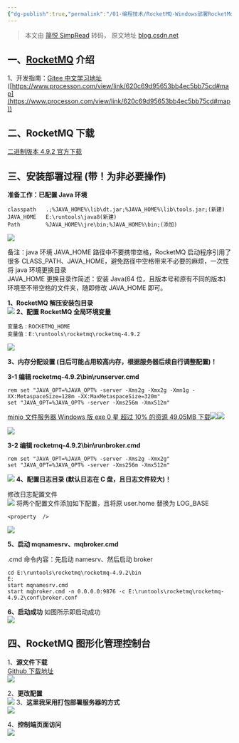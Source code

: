 ```yaml
---
{"dg-publish":true,"permalink":"/01-编程技术/RocketMQ-Windows部署RocketMq/","dgPassFrontmatter":true,"created":"2023-10-27T09:00:35.250+08:00","updated":"2023-11-09T17:11:34.000+08:00"}
---
```


> 本文由 [简悦 SimpRead](http://ksria.com/simpread/) 转码， 原文地址 [blog.csdn.net](https://blog.csdn.net/qq_45872465/article/details/122961677?spm=1001.2014.3001.5502)



## 一、[RocketMQ](https://so.csdn.net/so/search?q=RocketMQ&spm=1001.2101.3001.7020) 介绍

1、开发指南：[Gitee 中文学习地址](https://gitee.com/apache/rocketmq/tree/master/docs/cn#/apache/rocketmq/blob/master/docs/cn/best_practice.md) ([https://www.processon.com/view/link/620c69d95653bb4ec5bb75cd#map](https://www.processon.com/view/link/620c69d95653bb4ec5bb75cd#map))


## 二、RocketMQ 下载

[二进制版本 4.9.2 官方下载](https://www.apache.org/dyn/closer.cgi?path=rocketmq/4.9.2/rocketmq-all-4.9.2-bin-release.zip)


## 三、安装部署过程 (带！为非必要操作)

**准备工作：已配置 Java 环境**

```
classpath	.;%JAVA_HOME%\lib\dt.jar;%JAVA_HOME%\lib\tools.jar;(新建)
JAVA_HOME	E:\runtools\java8(新建)
Path		%JAVA_HOME%\jre\bin;%JAVA_HOME%\bin;(添加)
```

![](https://img-blog.csdnimg.cn/f8e215d0421b4bf180eed95054c5365f.png?x-oss-process=image/watermark,type_d3F5LXplbmhlaQ,shadow_50,text_Q1NETiBA5a2m5LiN5Lya55qE5bCP5YWt5a2Q,size_11,color_FFFFFF,t_70,g_se,x_16#crop=0&crop=0&crop=1&crop=1&id=PBCrt&originHeight=531&originWidth=455&originalType=binary&ratio=1&rotation=0&showTitle=false&status=done&style=none&title=)

备注：java 环境 JAVA_HOME 路径中不要携带空格，RocketMQ 启动程序引用了很多 CLASS_PATH、JAVA_HOME，避免路径中空格带来不必要的麻烦，一次性将 java 环境更换目录<br />JAVA_HOME 更换目录作简述：安装 Java(64 位，且版本号和原有不同的版本) 环境至不带空格的文件夹，随即修改 JAVA_HOME 即可。

**1、RocketMQ 解压安装包目录**  
![](https://img-blog.csdnimg.cn/5a97042affa84fd09561864b9827d120.png?x-oss-process=image/watermark,type_d3F5LXplbmhlaQ,shadow_50,text_Q1NETiBA5a2m5LiN5Lya55qE5bCP5YWt5a2Q,size_14,color_FFFFFF,t_70,g_se,x_16#crop=0&crop=0&crop=1&crop=1&id=d9Byr&originHeight=294&originWidth=576&originalType=binary&ratio=1&rotation=0&showTitle=false&status=done&style=none&title=)
**2、配置 RocketMQ 全局环境变量**

```
变量名：ROCKETMQ_HOME
变量值：E:\runtools\rocketmq\rocketmq-4.9.2
```

![](https://img-blog.csdnimg.cn/5ca4908c571944abb1fb974ed88f9a99.png?x-oss-process=image/watermark,type_d3F5LXplbmhlaQ,shadow_50,text_Q1NETiBA5a2m5LiN5Lya55qE5bCP5YWt5a2Q,size_20,color_FFFFFF,t_70,g_se,x_16#crop=0&crop=0&crop=1&crop=1&id=U8kdY&originHeight=671&originWidth=1380&originalType=binary&ratio=1&rotation=0&showTitle=false&status=done&style=none&title=)

**3、内存分配设置 (日后可能占用较高内存，根据服务器后续自行调整配置)！**

**3-1 编辑 rocketmq-4.9.2\bin\runserver.cmd**

```
rem set "JAVA_OPT=%JAVA_OPT% -server -Xms2g -Xmx2g -Xmn1g -XX:MetaspaceSize=128m -XX:MaxMetaspaceSize=320m"
set "JAVA_OPT=%JAVA_OPT% -server -Xms256m -Xmx512m"
```

[minio 文件服务器 Windows 版 exe  0 星 超过 10% 的资源 49.05MB  下载](https://download.csdn.net/download/kaka_qwerty/12832725)![](https://csdnimg.cn/release/blogv2/dist/components/img/star.png#crop=0&crop=0&crop=1&crop=1&id=XDoLY&originHeight=26&originWidth=26&originalType=binary&ratio=1&rotation=0&showTitle=false&status=done&style=none&title=)![](https://csdnimg.cn/release/blogv2/dist/components/img/arrowDownWhite.png#crop=0&crop=0&crop=1&crop=1&id=fijTi&originHeight=32&originWidth=32&originalType=binary&ratio=1&rotation=0&showTitle=false&status=done&style=none&title=)

![](https://img-blog.csdnimg.cn/3684935a3c3943cb85106db2f92d0f87.png?x-oss-process=image/watermark,type_d3F5LXplbmhlaQ,shadow_50,text_Q1NETiBA5a2m5LiN5Lya55qE5bCP5YWt5a2Q,size_20,color_FFFFFF,t_70,g_se,x_16#crop=0&crop=0&crop=1&crop=1&id=Lj3Dk&originHeight=619&originWidth=1642&originalType=binary&ratio=1&rotation=0&showTitle=false&status=done&style=none&title=)

**3-2 编辑 rocketmq-4.9.2\bin\runbroker.cmd**  

```
rem set "JAVA_OPT=%JAVA_OPT% -server -Xms2g -Xmx2g"
set "JAVA_OPT=%JAVA_OPT% -server -Xms256m -Xmx512m"
```

![](https://img-blog.csdnimg.cn/5e2fd08aff9a45a7a9bb96c1dd13b0b2.png?x-oss-process=image/watermark,type_d3F5LXplbmhlaQ,shadow_50,text_Q1NETiBA5a2m5LiN5Lya55qE5bCP5YWt5a2Q,size_20,color_FFFFFF,t_70,g_se,x_16#crop=0&crop=0&crop=1&crop=1&id=ksbu4&originHeight=491&originWidth=1282&originalType=binary&ratio=1&rotation=0&showTitle=false&status=done&style=none&title=)
**4、配置日志目录 (默认日志在 C 盘，且日志文件较大)！**

修改日志配置文件  
![](https://img-blog.csdnimg.cn/264bb60589154ed898a00a6522ebd9c4.png?x-oss-process=image/watermark,type_d3F5LXplbmhlaQ,shadow_50,text_Q1NETiBA5a2m5LiN5Lya55qE5bCP5YWt5a2Q,size_18,color_FFFFFF,t_70,g_se,x_16#crop=0&crop=0&crop=1&crop=1&id=Ih0cD&originHeight=419&originWidth=742&originalType=binary&ratio=1&rotation=0&showTitle=false&status=done&style=none&title=)
将两个配置文件添加如下配置，且将原 user.home 替换为 LOG_BASE
```
<property  />
```

![](https://img-blog.csdnimg.cn/fc5afdf8442d4a0687f3d250374438fc.png?x-oss-process=image/watermark,type_d3F5LXplbmhlaQ,shadow_50,text_Q1NETiBA5a2m5LiN5Lya55qE5bCP5YWt5a2Q,size_20,color_FFFFFF,t_70,g_se,x_16#crop=0&crop=0&crop=1&crop=1&id=NjB3P&originHeight=613&originWidth=1219&originalType=binary&ratio=1&rotation=0&showTitle=false&status=done&style=none&title=)

**5、启动 mqnamesrv、mqbroker.cmd**  

.cmd 命令内容：先启动 namesrv、然后启动 broker  
```
cd E:\runtools\rocketmq\rocketmq-4.9.2\bin
E:
start mqnamesrv.cmd
start mqbroker.cmd -n 0.0.0.0:9876 -c E:\runtools\rocketmq\rocketmq-4.9.2\conf\broker.conf
```

**6、启动成功**
如图所示即启动成功  
![](https://img-blog.csdnimg.cn/91c9f0cae9d44dc587f9f4b8ab511f5f.png?x-oss-process=image/watermark,type_d3F5LXplbmhlaQ,shadow_50,text_Q1NETiBA5a2m5LiN5Lya55qE5bCP5YWt5a2Q,size_20,color_FFFFFF,t_70,g_se,x_16#crop=0&crop=0&crop=1&crop=1&id=k2kLg&originHeight=453&originWidth=1376&originalType=binary&ratio=1&rotation=0&showTitle=false&status=done&style=none&title=)


## 四、RocketMQ 图形化管理控制台

1、**源文件下载**  
[Github 下载地址](https://github.com/apache/rocketmq-externals)  
![](https://img-blog.csdnimg.cn/cf6a6bbf388e48e1a99665827a075cde.png?x-oss-process=image/watermark,type_d3F5LXplbmhlaQ,shadow_50,text_Q1NETiBA5a2m5LiN5Lya55qE5bCP5YWt5a2Q,size_14,color_FFFFFF,t_70,g_se,x_16#crop=0&crop=0&crop=1&crop=1&id=S8KJy&originHeight=650&originWidth=603&originalType=binary&ratio=1&rotation=0&showTitle=false&status=done&style=none&title=)

2、**更改配置**  
![](https://img-blog.csdnimg.cn/1c4e8ac2525c4d7eac9f4492b802589f.png?x-oss-process=image/watermark,type_d3F5LXplbmhlaQ,shadow_50,text_Q1NETiBA5a2m5LiN5Lya55qE5bCP5YWt5a2Q,size_20,color_FFFFFF,t_70,g_se,x_16#crop=0&crop=0&crop=1&crop=1&id=eC7TV&originHeight=692&originWidth=1013&originalType=binary&ratio=1&rotation=0&showTitle=false&status=done&style=none&title=)
3、**这里我采用打包部署服务器的方式**  
![](https://img-blog.csdnimg.cn/00f24a4099044859b038757265fe7249.png?x-oss-process=image/watermark,type_d3F5LXplbmhlaQ,shadow_50,text_Q1NETiBA5a2m5LiN5Lya55qE5bCP5YWt5a2Q,size_8,color_FFFFFF,t_70,g_se,x_16#crop=0&crop=0&crop=1&crop=1&id=wExoI&originHeight=361&originWidth=339&originalType=binary&ratio=1&rotation=0&showTitle=false&status=done&style=none&title=)

4、**控制端页面访问**  
![](https://img-blog.csdnimg.cn/2a543969b40d48468d706d35fa2f28ca.png?x-oss-process=image/watermark,type_d3F5LXplbmhlaQ,shadow_50,text_Q1NETiBA5a2m5LiN5Lya55qE5bCP5YWt5a2Q,size_20,color_FFFFFF,t_70,g_se,x_16#crop=0&crop=0&crop=1&crop=1&id=lbRyR&originHeight=665&originWidth=1692&originalType=binary&ratio=1&rotation=0&showTitle=false&status=done&style=none&title=)

